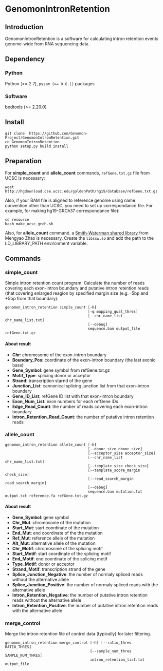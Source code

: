 # GenomonIntronRetention

## Introduction

GenomonIntronRetention is a software for calculating intron retention events genome-wide from RNA sequencing data.

## Dependency

### Python

Python (>= 2.7), `pysam (>= 0.8.1)` packages

### Software

bedtools (>= 2.20.0)

## Install 
```
git clone  https://github.com/Genomon-Project/GenomonIntronRetention.git
cd GenomonIntronRetention
python setup.py build install
```

## Preparation

For **simple_count** and **allele_count** commands, `refGene.txt.gz` file from UCSC is necessary:
```
wget http://hgdownload.cse.ucsc.edu/goldenPath/hg19/database/refGene.txt.gz
```

Also, if your BAM file is aligned to reference genome using name convention other than UCSC,
you need to set up correspondance file. For example, for making hg19-GRCh37 correspondance file):
```
cd resource
bash make_ucsc_grch.sh
```

Also, for **allele_count** command, a [Smith-Waterman shared library](https://github.com/mengyao/Complete-Striped-Smith-Waterman-Library) from Mengyao Zhao is necessary.
Create the `libssw.so` and add the path to the LD_LIBRARY_PATH environment variable.



## Commands

### simple_count

Simple intron retention count program.
Calculate the number of reads covering each exon-intron boundary and 
putative intron retention reads (that covering enlarged reagion by specified margin size (e.g. -5bp and +5bp from that boundary).

```
genomon_intron_retention simple_count [-h] 
                                      [-q mapping_qual_thres] 
                                      [--chr_name_list chr_name_list.txt]
                                      [--debug] 
                                      sequence.bam output_file refGene.txt.gz
```

#### About result

* **Chr**: chromosome of the exon-intron boundary
* **Boundary_Pos**: coordinate of the exon-intron boundary (the last exonic base)
* **Gene_Symbol**: gene symbol from refGene.txt.gz
* **Motif_Type**: splicing donor or acceptor
* **Strand**: transcription starnd of the gene
* **Junction_List**: cannonical splicing junction list from that exon-intron boundary
* **Gene_ID_List**: refGene ID list with that exon-intron boundary
* **Exon_Num_List**: exon numbers for each refGene IDs
* **Edge_Read_Count**: the number of reads covering each exon-intron boundary
* **Intron_Retention_Read_Count**: the number of putative intron retention reads



### allele_count

```
genomon_intron_retention allele_count [-h] 
                                      [--donor_size donor_size]
                                      [--acceptor_size acceptor_size] 
                                      [--chr_name_list chr_name_list.txt] 
                                      [--template_size check_size] 
                                      [--template_score_margin check_size]
                                      [--read_search_margin read_search_margin]
                                      [--debug]
                                      sequence.bam mutation.txt output.txt reference.fa refGene.txt.gz
```

#### About result

* **Gene_Symbol**: gene symbol
* **Chr_Mut**: chromosome of the mutation
* **Start_Mut**: start coordinate of the mutation
* **End_Mut**: end coordinate of the the mutation
* **Ref_Mut**: reference allele of the mutation
* **Alt_Mut**: alternative allele of the mutation
* **Chr_Motif**: chromosome of the splicing motif
* **Start_Motif**: start coordinate of the splicing motif
* **End_Motif**: end coordinate of the splicing motif
* **Type_Motif**: donor or acceptor
* **Strand_Motif**: transcription strand of the gene 
* **Splice_Junction_Negative**: the number of normaly spliced reads without the alternative allele
* **Splice_Junction_Positive**: the number of normaly spliced reads with the alternative allele
* **Intron_Retention_Negative**: the number of putative intron retention reads without the alternative allele
* **Intron_Retention_Positive**: the number of putative intron retention reads with the alternative allele

### merge_control

Merge the intron retention file of control data (typically) for later filtering.

```
genomon_intron_retention merge_control [-h] [--ratio_thres RATIO_THRES]
                                       [--sample_num_thres SAMPLE_NUM_THRES]
                                       intron_retention_list.txt output_file
```


